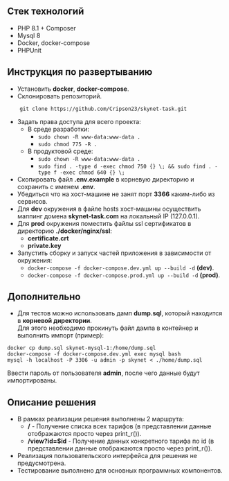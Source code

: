 ## Стек технологий
- PHP 8.1 + Composer
- Mysql 8
- Docker, docker-compose
- PHPUnit

## Инструкция по развертыванию
- Установить **docker**, **docker-compose**.
- Склонировать репозиторий.
```
    git clone https://github.com/Cripson23/skynet-task.git
```
- Задать права доступа для всего проекта:
    - В среде разработки:
        - ```sudo chown -R www-data:www-data .```
        - ```sudo chmod 775 -R .```
    - В продуктовой среде:
        - ```sudo chown -R www-data:www-data .```
        - ```sudo find . -type d -exec chmod 750 {} \; && sudo find . -type f -exec chmod 640 {} \;```
- Скопировать файл **.env.example** в корневую директорию и сохранить с именем **.env**.
- Убедиться что на хост-машине не занят порт **3366** каким-либо из сервисов.
- Для **dev** окружения в файле hosts хост-машины осуществить маппинг домена **skynet-task.com** на локальный IP (127.0.0.1).
- Для **prod** окружения поместить файлы ssl сертификатов в директорию **./docker/nginx/ssl**:
    - **certificate.crt**
    - **private.key**
- Запустить сборку и запуск частей приложения в зависимости от окружения:
    - ```docker-compose -f docker-compose.dev.yml up --build -d``` **(dev)**.
    - ```docker-compose -f docker-compose.prod.yml up --build -d``` **(prod)**.

## Дополнительно
- Для тестов можно использовать дамп **dump.sql**, который находится в **корневой директории**.   
  Для этого необходимо прокинуть файл дампа в контейнер и выполнить импорт (пример):
```
docker cp dump.sql skynet-mysql-1:/home/dump.sql
docker-compose -f docker-compose.dev.yml exec mysql bash
mysql -h localhost -P 3306 -u admin -p skynet < ./home/dump.sql
```
Ввести пароль от пользователя **admin**, после чего данные будут импортированы.

## Описание решения
- В рамках реализации решения выполнены 2 маршрута:
    - **/** - Получение списка всех тарифов (в представлении данные отображаются просто через print_r()).
    - **/view?id=$id** - Получение данных конкретного тарифа по id (в представлении данные отображаются просто через print_r()).
- Реализация пользовательского интерфейса для решения не предусмотрена.
- Тестирование выполнено для основных программных компонентов.